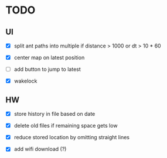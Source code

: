 # TODO
## UI
  - [x] split ant paths into multiple if distance > 1000 or dt > 10 * 60  

  - [x] center map on latest position

  - [ ] add button to jump to latest

  - [x] wakelock

## HW
  - [x] store history in file based on date

  - [x] delete old files if remaining space gets low

  - [x] reduce stored location by omitting straight lines

  - [x] add wifi download (?)
